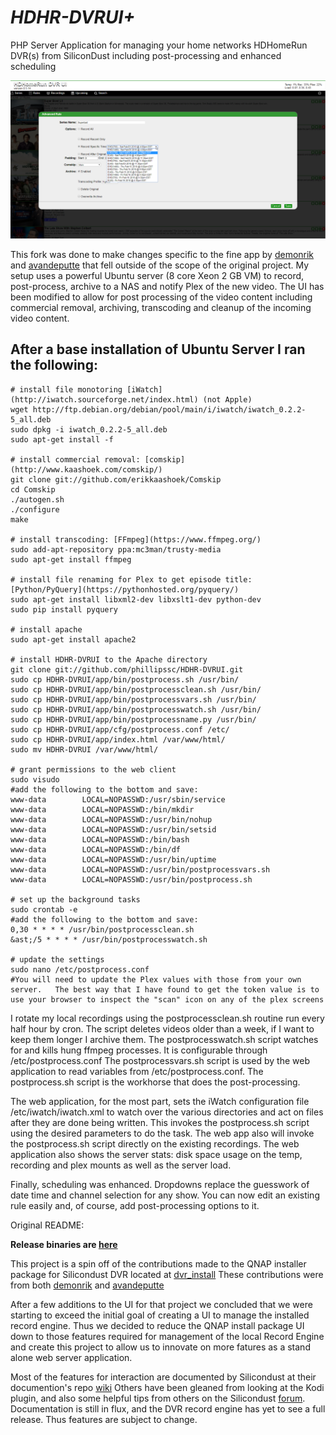 # *HDHR-DVRUI+*
PHP Server Application for managing your home networks HDHomeRun DVR(s) from SiliconDust including post-processing and enhanced scheduling

![Advanced Rule](HDHomeRun_DVR_UI_EditRule.png)

This fork was done to make changes specific to the fine app by [demonrik](https://github.com/demonrik) and [avandeputte](https://github.com/avandeputte) that fell outside of the scope of the original project.
My setup uses a powerful Ubuntu server (8 core Xeon 2 GB VM) to record, post-process, archive to a NAS and notify Plex of the new video.
The UI has been modified to allow for post processing of the video content including commercial removal, archiving, transcoding and cleanup of the incoming video content.

## After a base installation of Ubuntu Server I ran the following:

    # install file monotoring [iWatch](http://iwatch.sourceforge.net/index.html) (not Apple)
    wget http://ftp.debian.org/debian/pool/main/i/iwatch/iwatch_0.2.2-5_all.deb
    sudo dpkg -i iwatch_0.2.2-5_all.deb
    sudo apt-get install -f

    # install commercial removal: [comskip](http://www.kaashoek.com/comskip/)
    git clone git://github.com/erikkaashoek/Comskip
    cd Comskip
    ./autogen.sh
    ./configure
    make

    # install transcoding: [FFmpeg](https://www.ffmpeg.org/)
    sudo add-apt-repository ppa:mc3man/trusty-media
    sudo apt-get install ffmpeg

    # install file renaming for Plex to get episode title: [Python/PyQuery](https://pythonhosted.org/pyquery/)
    sudo apt-get install libxml2-dev libxslt1-dev python-dev
    sudo pip install pyquery

    # install apache
    sudo apt-get install apache2

    # install HDHR-DVRUI to the Apache directory
    git clone git://github.com/phillipssc/HDHR-DVRUI.git
    sudo cp HDHR-DVRUI/app/bin/postprocess.sh /usr/bin/
    sudo cp HDHR-DVRUI/app/bin/postprocessclean.sh /usr/bin/
    sudo cp HDHR-DVRUI/app/bin/postprocessvars.sh /usr/bin/
    sudo cp HDHR-DVRUI/app/bin/postprocesswatch.sh /usr/bin/
    sudo cp HDHR-DVRUI/app/bin/postprocessname.py /usr/bin/
    sudo cp HDHR-DVRUI/app/cfg/postprocess.conf /etc/
    sudo cp HDHR-DVRUI/app/index.html /var/www/html/
    sudo mv HDHR-DVRUI /var/www/html/

    # grant permissions to the web client
    sudo visudo
    #add the following to the bottom and save:
    www-data        LOCAL=NOPASSWD:/usr/sbin/service
    www-data        LOCAL=NOPASSWD:/bin/mkdir
    www-data        LOCAL=NOPASSWD:/usr/bin/nohup
    www-data        LOCAL=NOPASSWD:/usr/bin/setsid
    www-data        LOCAL=NOPASSWD:/bin/bash
    www-data        LOCAL=NOPASSWD:/bin/df
    www-data        LOCAL=NOPASSWD:/usr/bin/uptime
    www-data        LOCAL=NOPASSWD:/usr/bin/postprocessvars.sh
    www-data        LOCAL=NOPASSWD:/usr/bin/postprocess.sh

    # set up the background tasks
    sudo crontab -e
    #add the following to the bottom and save:
    0,30 * * * * /usr/bin/postprocessclean.sh
    &ast;/5 * * * * /usr/bin/postprocesswatch.sh

    # update the settings
    sudo nano /etc/postprocess.conf
    #You will need to update the Plex values with those from your own server.   The best way that I have found to get the token value is to use your browser to inspect the "scan" icon on any of the plex screens

I rotate my local recordings using the postprocessclean.sh routine run every half hour by cron.   The script deletes videos older than a week, if I want to keep them longer I archive them.
The postprocesswatch.sh script watches for and kills hung ffmpeg processes.   It is configurable through /etc/postprocess.conf
The postprocessvars.sh script is used by the web application to read variables from /etc/postprocess.conf.
The postprocess.sh script is the workhorse that does the post-processing.

The web application, for the most part, sets the iWatch configuration file /etc/iwatch/iwatch.xml to watch over the various directories and act on files after they are done being written.  This invokes the postprocess.sh script using the desired parameters to do the task.   The web app also will invoke the postprocess.sh script directly on the existing recordings.
The web application also shows the server stats: disk space usage on the temp, recording and plex mounts as well as the server load.

Finally, scheduling was enhanced.   Dropdowns replace the guesswork of date time and channel selection for any show.   You can now edit an existing rule easily and, of course, add post-processing options to it.


Original README:

**Release binaries are [here](https://github.com/demonrik/HDHR-DVRUI/releases)**

This project is a spin off of the contributions made to the QNAP installer package for Silicondust DVR located at [dvr_install](https://github.com/Silicondust/dvr_install)
These contributions were from both [demonrik](https://github.com/demonrik) and [avandeputte](https://github.com/avandeputte)

After a few additions to the UI for that project we concluded that we were starting to exceed the initial goal of creating a UI to manage the installed record engine.
Thus we decided to reduce the QNAP install package UI down to those features required for management of the local Record Engine and create this project to allow us to innovate on more fatures as a stand alone web server application.

Most of the features for interaction are documented by Silicondust at their documention's repo [wiki](https://github.com/Silicondust/documentation/wiki)
Others have been gleaned from looking at the Kodi plugin, and also some helpful tips from others on the Silicondust [forum](https://www.silicondust.com/forum).
Documentation is still in flux, and the DVR record engine has yet to see a full release. Thus features are subject to change.
